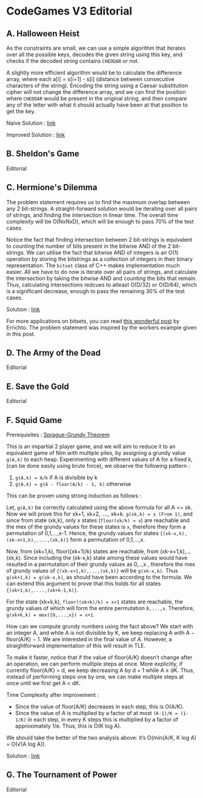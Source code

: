 # CodeGames V3 Editorial

## A. Halloween Heist

As the constraints are small, we can use a simple algorithm that iterates over all the possible keys, decodes the given string using this key, and checks if the decoded string contains `CHEDDAR` or not.

A slightly more efficient algorithm would be to calculate the difference array, where each a[i] = s[i+1] - s[i] (distance between consecutive characters of the string). Encoding the string using a Caesar substitution cipher will not change the difference array, and we can find the position where `CHEDDAR` would be present in the original string, and then compare any of the letter with what it should actually have been at that position to get the key.

Naive Solution : [link](./Halloween%20Heist/SolutionCode.cpp)

Improved Solution : [link](./Halloween%20Heist/ImprovedSolution.cpp)

## B. Sheldon's Game

Editorial

## C. Hermione's Dilemma 

The problem statement requires us to find the maximum overlap between any 2 bit-strings. A straight-forward solution would be iterating over all pairs of strings, and finding the intersection in linear time. The overall time complexity will be O(NxNxD), which will be enough to pass 70% of the test cases.

Notice the fact that finding intersection between 2 bit-strings is equivalent to counting the number of bits present in the bitwise AND of the 2 bit-strings. We can utilise the fact that bitwise AND of integers is an O(1) operation by storing the bitstrings as a collection of integers in their binary representation. The `bitset` class of C++ makes implementation much easier. All we have to do now is iterate over all pairs of strings, and calculate the intersection by taking the bitwise AND and counting the bits that remain. Thus, calculating intersections redcues to atleast O(D/32) or O(D/64), which is a significant decrease, enough to pass the remaining 30% of the test cases.

Solution : [link](./Hermione's%20Dilemma/trial.cpp)

For more applications on bitsets, you can read [this wonderful post]() by Errichto. The problem statement was inspired by the workers example given in this post.

## D. The Army of the Dead

Editorial

## E. Save the Gold

Editorial

## F. Squid Game

Prerequisites : [Sprague-Grundy Theorem](https://cp-algorithms.com/game_theory/sprague-grundy-nim.html)

This is an impartial 2 player game, and we will aim to reduce it to an equivalent game of Nim with multiple piles, by assigning a grundy value `g(A,k)` to each heap. Experimenting with different values of A for a fixed k, (can be done easily using brute force), we observe the following pattern : 

1. `g(A,k) = A/k`  if A is divisible by k
2. `g(A,k) = g(A - floor(A/k) - 1, k)`  otherwise
   
This can be proven using strong induction as follows :

Let, `g(A,k)` be correctly calculated using the above formula for all A <= xk. Now we will prove this for xk+1, xk+2, ...., xk+k. `g(xk,k) = x (From 1)`, and since from state (xk,k), only x states (`floor(xk/k) = x`) are reachable and the mex of the grundy values for these states is `x`, therefore they form a permutation of 0,1,...,x-1. Hence, the grundy values for states `{(xk-x,k),(xk-x+1,k),....,(xk,k)}` form a permutation of 0,1,...,x.

Now, from (xk+1,k), floor((xk+1)/k) states are reachable, from (xk-x+1,k),..,(xk,k). Since including the (xk-x,k) state among these values would have resulted in a permutation of their grundy values as 0,..,x , therefore the mex of grundy values of `{(xk-x+1,k),...,(xk,k)}` will be `g(xk-x,k)`. Thus `g(xk+1,k) = g(xk-x,k)`, as should have been according to the formula. We can extend this argument to prove that this holds for all states `{(xk+1,k),....,(xk+k-1,k)}`.

For the state (xk+k,k), `floor((xk+k)/k) = x+1` states are reachable, the grundy values of which will form the entire permutation `0,...,x`. Therefore, `g(xk+k,k) = mex({0,...,x}) = x+1`.

How can we compute grundy numbers using the fact above? We start with an integer A, and while A is not divisible by K, we keep replacing A with A − floor(A/K) − 1. We are interested in the final value
of A. However, a straightforward implementation of this will result in TLE.

To make it faster, notice that if the value of floor(A/K) doesn’t change after an operation, we can perform multiple steps at once. More explicitly, if currently floor(A/K) = d, we keep decreasing A by d + 1 while A ≥ dK. Thus, instead of performing steps one by one, we can make multiple steps at once until we first get A < dK.

Time Complexity after improvement :
- Since the value of floor(A/K) decreases in each step, this is O(A/K).
- Since the value of A is multiplied by a factor of at most `(K-1)/K = (1-1/K)` in each step, in every K steps this is multiplied by a factor of approximately 1/e. Thus, this is O(K log A).

We should take the better of the two analysis above: it’s O(min(A/K, K log A) = O(√(A log A)).

Solution : [link](./Squid%20Game/SolutionCode.cpp)

## G. The Tournament of Power

Editorial
